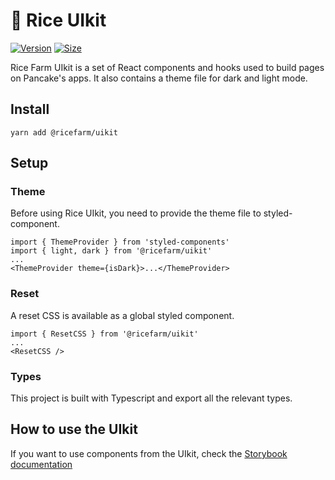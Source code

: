 # 🍚 Rice UIkit

[![Version](https://img.shields.io/npm/v/@ricefarm/uikit)](https://www.npmjs.com/package/@ricefarm/uikit) [![Size](https://img.shields.io/bundlephobia/min/@ricefarm/uikit)](https://www.npmjs.com/package/@ricefarm/uikit)

Rice Farm UIkit is a set of React components and hooks used to build pages on Pancake's apps. It also contains a theme file for dark and light mode.

## Install

`yarn add @ricefarm/uikit`

## Setup

### Theme

Before using Rice UIkit, you need to provide the theme file to styled-component.

```
import { ThemeProvider } from 'styled-components'
import { light, dark } from '@ricefarm/uikit'
...
<ThemeProvider theme={isDark}>...</ThemeProvider>
```

### Reset

A reset CSS is available as a global styled component.

```
import { ResetCSS } from '@ricefarm/uikit'
...
<ResetCSS />
```

### Types

This project is built with Typescript and export all the relevant types.

## How to use the UIkit

If you want to use components from the UIkit, check the [Storybook documentation](https://rice-farm.github.io/rice-uikit/)
